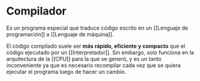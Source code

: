 # Compilador

Es un programa especial que traduce código escrito en un [[Lenguaje de programación]] a [[Lenguaje de máquina]].

El código compilado suele ser **más rápido, eficiente y compacto** que el código ejecutado por un [[Interpretador]]. Sin embargo, solo funciona en la arquitectura de la [[CPU]] para la que se generó, y es un tanto inconveniente ya que es necesario recompilar cada vez que se quiera ejecutar el programa luego de hacer un cambio.
